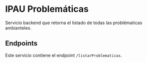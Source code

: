# IPAU Problemáticas

Servicio backend que retorna el listado de todas las problématicas ambianteles.

## Endpoints

Este servicio contiene el endpoint `/listarProblematicas`.